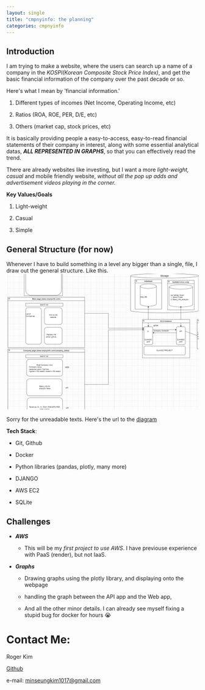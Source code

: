 ```yaml
---
layout: single
title: "cmpnyinfo: the planning"
categories: cmpnyinfo
---
```


## Introduction

I am trying to make a website, where the users can search up a name of a company in the _KOSPI(Korean Composite Stock Price Index)_, and get the basic financial information of the company over the past decade or so.

Here's what I mean by 'financial information.'

1. Different types of incomes (Net Income, Operating Income, etc)

2. Ratios (ROA, ROE, PER, D/E, etc)

3. Others (market cap, stock prices, etc)

It is basically providing people a easy-to-access, easy-to-read financial statements of their company in interest, along with some essential analytical datas, ***ALL REPRESENTED IN GRAPHS***, so that you can effectively read the trend.

There are already websites like investing, but I want a more _light-weight, casual_ and mobile friendly website, _without all the pop up adds and advertisement videos playing in the corner._ 

**Key Values/Goals**

1. Light-weight

2. Casual

3. Simple

## General Structure (for now)

Whenever I have to build something in a level any bigger than a single, file, I draw out the general structure. Like this.
![draw.io](/assets/img/cmpnyinfo_general_struct.png)

Sorry for the unreadable texts. Here's the url to the [diagram](https://viewer.diagrams.net/?tags=%7B%7D&highlight=0000ff&edit=_blank&layers=1&nav=1&title=cmpnyinfo.drawio#R5Vxbc9o4FP41zHQfYCzJNuaRELabTpPQkE67%2B5IxtgJujEVtE0J%2F%2FUq%2BWxLFIRYhTWca7GMhW9%2B5Hx%2FRQaPl08fQXi0uiYv9DtTcpw4670AIAQL0g1G2KaWvwZQwDz03JYGSMPV%2B4YyoZdS15%2BKoNjAmxI%2B9VZ3okCDATlyj2WFINvVh98Sv33Vlz7FAmDq2L1K%2FeW68SKkW7Jf0f7A3X%2BR3BuYgvbK088HZSqKF7ZJNhYTGHTQKCYnTo%2BXTCPsMvByX9Ht%2F77haPFiIg7jJF%2BzZr%2FuL%2FzY%2FvHh7Nxr9d%2B4Qfdo101kebX%2BdLTh72HibI0Cfe8UOna3vBS4OUQedbRZejKcr22EXNpTzlLaIlz49A%2FRwRtZ0pPt5VhBs52EeMur1OqbT4IwepfwGBj0W15Mt8RGHMX6qkLL1fcRkieNwS4fkV3OpyYQNWNn5pmSdbma0RYVt0DQykcnEZV7MXSJKDzJQ5QBfdc%2BG01%2Fb7vnV5e2teXlxBlbdLvijAEb9OsDQMASAgQxgYGiKAEb7AQ5TtDJI9kAbktiOPRLQ0%2B5AowTb9%2BbszMf3cUtiyqFo5DajiiKUoGiqAlEXQPx60YGmvWTgBLNoVSy8AitdbVzHLopD8oBHxCchpQSEieHZvef7HCmH1KEYYko%2FY9h51OgOswtLz3XZbaTMKtmptcMPqHH80EV%2ByIRaB4rYYbw9mUaDU5Np0bUNJ0yofbbiWUiP5vEfLdY6PDGx7u8Xaxy4Qxa1MRR9O4o8h5fkKkgUm3D7vXryLzvpQSM%2FP3%2BqXj3f5mdPXvw9m5IdV79GT8tvsZPtPpZEZB06eL95je1wjuP9IovdWkwqMrjCQEPCwJwWYp%2Bq%2FWM9kpVxNbvDhHh0ZaVZtHaodD5Fuu7sW9XIk5sIcWGZAbiJUmCEiRIhK5Z9uNxZErlLzcAClGYgpdyT5MlLkTR%2Frkl%2BoZuGU0M6AMDVU%2Fq17Ho%2B0T%2B3t5NkSDoffeB0yvptKFm8t%2Bs95qQRWa7sgPE6sJeYjo4ow8vvVka2aL8iapC8YE4JRnl2S1bMbUBth9ki1CDd%2B4nGLqh5w4ESD21yEqRJvAsyRFWwVHmXgSBTl7YX5Akl1D5sNpues1wFWy%2B4Jz2HLP8SOBVtvKVvB7scQoWDLUDY7XPuAOlicmTIPHQxsP3kSBNQjLAdOlTUtZkdvizoETH7LSObR%2B8w8RRVKCVIQgOJSEJlQDZIM18WMapC0%2BAydr0Et4qm3hfRBJrZU5a2QwHQz17EPAO5p39S8%2BzhqEXry8XkrcaOyiRfUmCRhZTKzDAQM9c3IvhQH%2FQsqwamaRaUql%2FL11iT%2FQor2gdVzD8vaPhMWAib%2FFkwD7fBs4hCqUAD1ORPLbGt3%2Bd1AOTGYo8SIGVK0KCK%2B2aUoCjGvK4KiLnqt1zeNRbRpVkAXno2nYveQ5t78WI9S47fl0IYiFcIqBs9iU5YEiaq0wkx6Stzqp0xOr2Vk466Y3nXqYXspiWmPdKQXVfncMXE5%2Bghe8HbNx2z50b61a32AXAOQE%2FXa3AaPR01s9tQRz2AVIEqvg46Cz1cxuxsFVkwM5IVgyuVGEkRiJnybmaVmf0v6ud8FSifKKK3lM5UvrDrOqnRHyaexYuZR5FNWT5%2Furjy%2BVl5KLmPUGOq1YlOd2lbHFH%2F5trbZD7iPKQudUGFhi6CFZf%2BoMWyVeEklUzqRUaiMxg%2FROmi6Wp3XH3W%2Bt9yDHKAQUJ1RylJSwuDXy8hKLPup5KYHgCmJQTlrCwDGtt3ZZiKeemZHXnO3QULyFlzT8huG9j%2BNvKowmi39sx%2F4wnq89kHNS6hYtG4yLujRuNQzFBv8CMOMjemXV%2Bkn1fZ5831MD8Y04PxZEr%2FTsY3KZHEC8w4PWctZ9HePoVD1eyoFguhpiarDfUKLZ96i%2B6PrxOHjO9%2BeQ8%2FrJHkNVnywvx9aY%2FQ4aRbPcMUWKOqviNljKg838bvzsXzjAFA6pKOyhgxF36XGiMUgJAlvsI5akUUirbMiVgqELOIgIUGH3xCcfyr8qa%2BzAJBjw6YpnmINgk9B0fiIMgGpeEHqx7dlWFH6%2BxX8Ubo%2BQ1eXDcIlPBY3voJlHFZ1L%2Fpl8%2BUcC5ax2M12aroFuWqq4asQH7cnlvxvb0AuLSTK4rtMH5Og5e0T0tVm1bmTfa2aeVydyp9WlwoaaAD%2B7T4hi%2Fd4iZS3KeFGlREW2kQ7Py%2BO3CnBO2VDP2kBKPLNzbr%2BoGS0QVcnwYaNBMNyqukqpcPW7EB0W8eWZc%2F8c4H48Yb9fH0IH2CduW0QW3nmXJ6gJ07uPn1cAOZB4dvTQ8AZ9j6h1rILp%2B2mw1N5Ev1YACfqQdmbTOYIj1osE%2FhMD3QanrQb6gIoK4IfXWKYL5JPUD862Tj0IZuLhc3tSMHCmJ3xg2O12EgZl%2FNX9gnsWm2ARWidmJ3w9wRUVWrfJqE41DZiwkkJk1Jvvtpen3VSWroSzsW013Z20et2Xs77eA3XuzqMr3rkoQqKvlHa7YsRHa%2F7BSNUM1EBSjr9cg3AlW3Ba5cO6ZrhxoJHNZDY9P%2FiQAcrHctqBni1AxKWogLmFpXM2lpsEFD9gllyL9l%2F15vaJyUl7MGPa5gwm%2FuburmuC2NRSGmfS8nFSExG75I2wqoj3JfV%2BGAziucpCZ1XIV7Xk6WuYGjJGSvH4bmPv9ENFTn0jGT3w%2FYVEGNfRO1p6HSX88Qjfz5p%2BHVx2tKG04mCsKVE9lZzNeVCtyP8L5HygjRVL4PRvBbvF%2BdEWL7ZcGIyc31p%2FHoVmDGCzuEXy68fUmgLfNdbfxSgRQ00XWNR4xwEdBoMAmzX9XXc2GQPhDxQrImdHWAyX5I4Jnbt80d27enMQmT3QE7tm%2F%2FqZaE36Mv%2B%2BkkVZZkHn9Z%2FPz%2B5fPXMB4%2F3Vrgk3F3JfGt1Q3WxtklmXkUHoNeUbLZWoBOAvBONLsmkBgVKX7KABR9YtsbNfZAtJutO3GzegNzUP1XtzwNW%2BTa2LIhfXjlv8ujCldUw7Hf7%2BX7qWu7XyR7rGmE0dP6iuAU%2B9qSnRnuOvkViuo%2B0xPfZto%2BwyDqDfp1gwwoJ4DINVnnxwE2hZ6WP0WY5kflDzqi8f8%3D)

**Tech Stack**:

- Git, Github

- Docker

- Python libraries (pandas, plotly, many more)

- DJANGO

- AWS EC2

- SQLite

## Challenges

- ***AWS*** 
  
  - This will be my _first project to use AWS_. I have previouse experience with PaaS (render), but not IaaS. 

- ***Graphs***
  
  - Drawing graphs using the plotly library, and displaying onto the webpage
  
  - handling the graph between the API app and the Web app,
  
  - And all the other minor details. I can already see myself fixing a stupid bug for docker for hours 😭

# Contact Me:

Roger Kim

[Github](https://github.com/kmsrogerkim)

e-mail: <minseungkim1017@gmail.com> 
